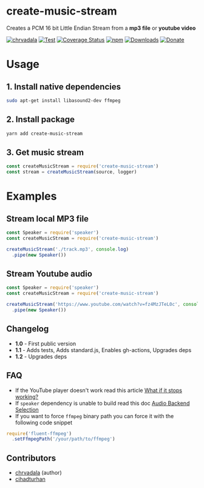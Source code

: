# create-music-stream

Creates a PCM 16 bit Little Endian Stream from a **mp3 file** or **youtube video**

[![chrvadala](https://img.shields.io/badge/website-chrvadala-orange.svg)](https://chrvadala.github.io)
[![Test](https://github.com/chrvadala/create-music-stream/workflows/Test/badge.svg)](https://github.com/chrvadala/create-music-stream/actions)
[![Coverage Status](https://coveralls.io/repos/github/chrvadala/create-music-stream/badge.svg?branch=master)](https://coveralls.io/github/chrvadala/create-music-stream?branch=master)
[![npm](https://img.shields.io/npm/v/create-music-stream.svg?maxAge=2592000?style=plastic)](https://www.npmjs.com/package/create-music-stream)
[![Downloads](https://img.shields.io/npm/dm/create-music-stream.svg)](https://www.npmjs.com/package/create-music-stream)
[![Donate](https://img.shields.io/badge/donate-PayPal-green.svg)](https://www.paypal.me/chrvadala/25)

# Usage
## 1. Install native dependencies
```sh
sudo apt-get install libasound2-dev ffmpeg
```
## 2. Install package
```sh
yarn add create-music-stream
```
## 3. Get music stream
```javascript
const createMusicStream = require('create-music-stream')
const stream = createMusicStream(source, logger)
```

# Examples
## Stream local MP3 file
```javascript
const Speaker = require('speaker')
const createMusicStream = require('create-music-stream')

createMusicStream('./track.mp3', console.log)
  .pipe(new Speaker())
```

## Stream Youtube audio
 ```javascript
 const Speaker = require('speaker')
 const createMusicStream = require('create-music-stream')

 createMusicStream('https://www.youtube.com/watch?v=fz4MzJTeL0c', console.log)
   .pipe(new Speaker())
 ```

## Changelog
- **1.0** - First public version
- **1.1** - Adds tests, Adds standard.js, Enables gh-actions, Upgrades deps
- **1.2** - Upgrades deps

## FAQ
- If the YouTube player doesn't work read this article [What if it stops working?](https://github.com/fent/node-ytdl-core#what-if-it-stops-working)
- If `speaker` dependency is unable to build read this doc [Audio Backend Selection](https://www.npmjs.com/package/speaker#audio-backend-selection)
- If you want to force `ffmpeg` binary path you can force it with the following code snippet
```javascript
require('fluent-ffmpeg')
  .setFfmpegPath('/your/path/to/ffmpeg')
```

## Contributors
- [chrvadala](https://github.com/chrvadala) (author)
- [cihadturhan](https://github.com/cihadturhan)
